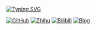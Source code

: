 


[![Typing SVG](https://readme-typing-svg.herokuapp.com?center=%E5%81%87&vCenter=%E5%81%87&lines=Abstractness+is+the+price+of+generality)](https://git.io/typing-svg)



[![GitHub](https://img.shields.io/static/v1?label=Github&message=g&color=red&logo=github)](https://github.com/Zydragon-x)
[![Zhihu](https://img.shields.io/static/v1?label=Zhihu&message=z&color=blue&logo=zhihu&labelColor=abcdef)](https://www.zhihu.com/people/niu-l-28)
[![Bilibili](https://img.shields.io/badge/Bilibili-b-ff69b4)](https://space.bilibili.com/354150688)
[![Blog](https://img.shields.io/badge/Blog-b-brightgreen)](https://zydragon-x.github.io/)
